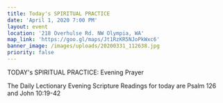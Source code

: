 ```yaml
---
title: Today's SPIRITUAL PRACTICE
date: 'April 1, 2020 7:00 PM'
layout: event
location: '218 Overhulse Rd. NW Olympia, WA'
map_link: 'https://goo.gl/maps/Jt1RzKR5NJoPkWxc6'
banner_image: /images/uploads/20200331_112638.jpg
priority: false
---
```

TODAY's SPIRITUAL PRACTICE: Evening Prayer

The Daily Lectionary Evening Scripture Readings for today are Psalm 126 and John 10:19-42